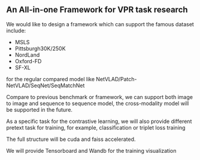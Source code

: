 ## An All-in-one Framework for VPR task research

We would like to design a framework which can support the famous dataset include:
- MSLS
- Pittsburgh30K/250K
- NordLand
- Oxford-FD
- SF-XL

for the regular compared model like NetVLAD/Patch-NetVLAD/SeqNet/SeqMatchNet

Compare to previous benchmark or framework, we can support both image to image and sequence to sequence model, the cross-modality model will be supported in the future.

As a specific task for the contrastive learning, we will also provide different pretext task for training, for example, classification or triplet loss training

The full structure will be cuda and faiss accelerated.

We will provide Tensorboard and Wandb for the training visualization




